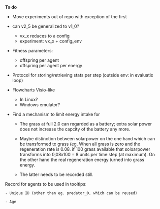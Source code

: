 **To do**

- Move experiments out of repo with exception of the first

- can v2_5 be generalized to v1_0?
    - vx_x reduces to a config
    - experiment: vx_x + config_env

- Fitness parameters:
    - offspring per agent
    - offspring per agent per energy
- Protocol for storing/retrieving stats per step (outside env: in evaluatio loop)
- Flowcharts Visio-like
    - In Linux?
    - Windows emulator?

- Find a mechanism to limit energy intake for

    - The grass at full 2.0 can regarded as a battery; extra solar power does not increase the capcity of the battery any more.

    - Maybe distinction between solarpower on the one hand which can be transformed to grass (eg. When all grass is zero and the regeneration rate is 0.08. if 100 grass available that soloarpower transforms into 0,08x100 = 8 units per time step (at maximum). On the other hand the real regeneration energy turned into grass energy.

    - The latter needs to be recorded still.

Record for agents to be used in tooltips:

    - Unique ID (other than eg. predator_0, which can be reused)

    - Age
